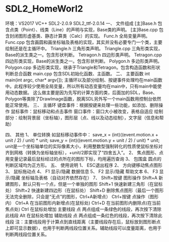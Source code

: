 # SDL2_HomeWorl2
环境：VS2017 VC++   SDL2-2.0.9   SDL2_ttf-2.0.14
一、	文件组成
[主]Base.h
	包含点类（Point）、线类（Line）的声明与实现，Base类的声明。
[主]Base.cpp
	包含封闭图形虚基类、静态计算类（Calc）的实现。
Func.h
	全局变量声明。
Func.cpp
	包含画圆和画坐标轴及表格的实现，其实并没有必要专门一个类，主要绘制还是在主循环中。
Triangle.h
	三角形类声明。
Triangle.cpp
	三角形类实现，Base的派生类之一。包含形状判断。
Tetragon.h
	四边形类声明。
Tetragon.cpp
	四边形类实现，Base的派生类之一。包含形状判断。
Polygon.h
	多边形类声明。
Polygon.cpp
	多边形类实现，继承于Triangle和Tetragon。包含构造函数和形状判断总合函数
main.cpp
	包含SDL初始化函数、主函数。
二、	主要函数
int main(int argc, char* argv[]);
主循环以及部分绘制、按键事件处理均在main函数中。此程序较少使用全局变量，所以所有动态变量均在main中，只有main中能使用动态数据。
这么做主要是因为先写的计算方面的类，后面加的SDL，Base、Polygon等类除了DrawImage函数，脱离SDL另外写一个main函数用控制台依然能正常使用。
三、	主循环
键盘事件：根据按键来处理一些功能，如添加、删除操作
鼠标事件：鼠标移动和点击事件
窗口事件：窗口大小被改变，表格自适应
绘制部分：绘制背景层（坐标轴），图形层（点、线以及动态绘制），文字层（信息和帮助）

四、	其他
1、	单位转换
如鼠标移动事件中：
save_x = (int)((event.motion.x + unit / 2) / unit) * unit;
save_y = (int)((event.motion.y + unit / 2) / unit) * unit;
unit是一个坐标轴单位的实际像素大小，利用整数型强制转化的性质使鼠标坐标对齐到网格（转换为坐标轴坐标），+unit/2即实现了“四舍五入”。
2、	焦点图形、点
用变量记录最后鼠标经过的点所在的图形下标，均用遍历查询
3、	包围盒
圆点的判断区域均为正方形。
五、	使用说明
1、	ESC退出程序
2、	方向键移动焦点图形
3、	鼠标拖动点
4、	F1 显示/隐藏 数据信息
5、	F2 显示/隐藏 帮助文本
6、	F3 显示/隐藏 坐标轴及表格（自动对齐依然存在）
7、	Shift+按键 图形操作
Shift+A 新建图形，默认只有一个点，但是一个单独的图形
Shift+1 快速新建三角形（在鼠标处）
Shift+2 快速新建四边形（在鼠标处）
Shift+D 删除焦点图形（最后一个图形无法完全删除，只会是“无点”的图形，Ctrl+A新增点）
Ctrl+按键 点操作（图形内）
Ctrl+A  在当前图形内新增点(在鼠标处)
Ctrl+D  在当前图形内删除点(在当前焦点处)
		Ctrl 在鼠标处增加 主要线段 点 两点组成一条绿色的线段，再次按下清除此线段
		Alt  在鼠标处增加 辅助线段 点 两点组成一条红色的线段，再次按下清除此线段
		注：主要线段用于计算点到直线距离（主要线段存在后，鼠标放到图形断点上即可显示数据），也用于判断两线段位置关系。辅助线段可以度量距离，也用于判断两线段位置关系。


